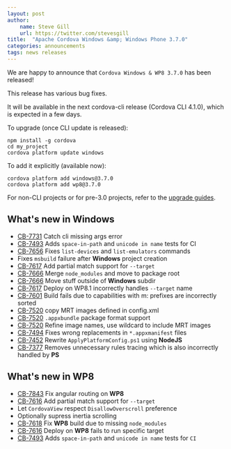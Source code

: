 ```yaml
---
layout: post
author:
    name: Steve Gill
    url: https://twitter.com/stevesgill
title:  "Apache Cordova Windows &amp; Windows Phone 3.7.0"
categories: announcements
tags: news releases
---
```


We are happy to announce that `Cordova Windows & WP8 3.7.0` has been released!

This release has various bug fixes.

It will be available in the next cordova-cli release (Cordova CLI 4.1.0), which is expected in a few days.

To upgrade (once CLI update is released):

    npm install -g cordova
    cd my_project
    cordova platform update windows

To add it explicitly (available now):

    cordova platform add windows@3.7.0
    cordova platform add wp8@3.7.0



For non-CLI projects or for pre-3.0 projects, refer to the [upgrade guides](http://cordova.apache.org/docs/en/edge/guide_platforms_index.md.html).

<!--more-->

## What's new in Windows

* [CB-7731](https://issues.apache.org/jira/browse/CB-7731) Catch cli missing args error
* [CB-7493](https://issues.apache.org/jira/browse/CB-7493) Adds `space-in-path` and `unicode in name` tests for CI
* [CB-7656](https://issues.apache.org/jira/browse/CB-7656) Fixes `list-devices` and `list-emulators` commands
* Fixes `msbuild` failure after **Windows** project creation
* [CB-7617](https://issues.apache.org/jira/browse/CB-7617) Add partial match support for `--target`
* [CB-7666](https://issues.apache.org/jira/browse/CB-7666) Merge `node_modules` and move to package root
* [CB-7666](https://issues.apache.org/jira/browse/CB-7666) Move stuff outside of **Windows** subdir
* [CB-7617](https://issues.apache.org/jira/browse/CB-7617) Deploy on WP8.1 incorrectly handles `--target` name
* [CB-7601](https://issues.apache.org/jira/browse/CB-7601) Build fails due to capabilities with m: prefixes are incorrectly sorted
* [CB-7520](https://issues.apache.org/jira/browse/CB-7520) copy MRT images defined in config.xml
* [CB-7520](https://issues.apache.org/jira/browse/CB-7520) `.appxbundle` package format support
* [CB-7520](https://issues.apache.org/jira/browse/CB-7520) Refine image names, use wildcard to include MRT images
* [CB-7494](https://issues.apache.org/jira/browse/CB-7494) Fixes wrong replacements in `*.appxmanifest` files
* [CB-7452](https://issues.apache.org/jira/browse/CB-7452) Rewrite `ApplyPlatformConfig.ps1` using **NodeJS**
* [CB-7377](https://issues.apache.org/jira/browse/CB-7377) Removes unnecessary rules tracing which is also incorrectly handled by **PS**

## What's new in WP8

* [CB-7843](https://issues.apache.org/jira/browse/CB-7843) Fix angular routing on **WP8**
* [CB-7616](https://issues.apache.org/jira/browse/CB-7616) Add partial match support for `--target`
* Let `CordovaView` respect `DisallowOverscroll` preference
* Optionally supress inertia scrolling
* [CB-7618](https://issues.apache.org/jira/browse/CB-7618) Fix **WP8** build due to missing `node_modules`
* [CB-7616](https://issues.apache.org/jira/browse/CB-7616) Deploy on **WP8** fails to run specific target
* [CB-7493](https://issues.apache.org/jira/browse/CB-7493) Adds `space-in-path` and `unicode in name` tests for `CI`
